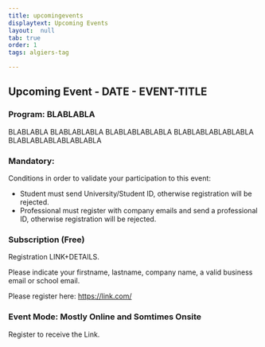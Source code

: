 ```yaml
---
title: upcomingevents
displaytext: Upcoming Events
layout:  null
tab: true
order: 1
tags: algiers-tag

---
```


## Upcoming Event - DATE - EVENT-TITLE
### Program: BLABLABLA

BLABLABLA
BLABLABLABLA
BLABLABLABLABLA
BLABLABLABLABLABLA
BLABLABLABLABLABLABLA

### Mandatory:
Conditions in order to validate your participation to this event:
- Student must send University/Student ID, otherwise registration will be rejected.
- Professional must register with company emails and send a professional ID, otherwise registration will be rejected.

### Subscription (Free)

Registration LINK+DETAILS.

Please indicate your firstname, lastname, company name, a valid business email or school email.

Please register here:
https://link.com/


### Event Mode: Mostly Online and Somtimes Onsite

Register to receive the Link.